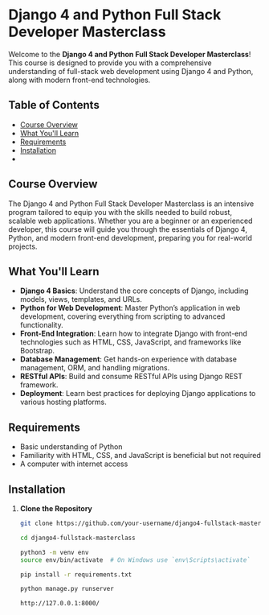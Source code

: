 # Django 4 and Python Full Stack Developer Masterclass

Welcome to the **Django 4 and Python Full Stack Developer Masterclass**! This course is designed to provide you with a comprehensive understanding of full-stack web development using Django 4 and Python, along with modern front-end technologies.

## Table of Contents

- [Course Overview](#course-overview)
- [What You'll Learn](#what-youll-learn)
- [Requirements](#requirements)
- [Installation](#installation)
- 
## Course Overview

The Django 4 and Python Full Stack Developer Masterclass is an intensive program tailored to equip you with the skills needed to build robust, scalable web applications. Whether you are a beginner or an experienced developer, this course will guide you through the essentials of Django 4, Python, and modern front-end development, preparing you for real-world projects.

## What You'll Learn

- **Django 4 Basics**: Understand the core concepts of Django, including models, views, templates, and URLs.
- **Python for Web Development**: Master Python’s application in web development, covering everything from scripting to advanced functionality.
- **Front-End Integration**: Learn how to integrate Django with front-end technologies such as HTML, CSS, JavaScript, and frameworks like Bootstrap.
- **Database Management**: Get hands-on experience with database management, ORM, and handling migrations.
- **RESTful APIs**: Build and consume RESTful APIs using Django REST framework.
- **Deployment**: Learn best practices for deploying Django applications to various hosting platforms.

## Requirements

- Basic understanding of Python
- Familiarity with HTML, CSS, and JavaScript is beneficial but not required
- A computer with internet access

## Installation

1. **Clone the Repository**
   ```bash
   git clone https://github.com/your-username/django4-fullstack-masterclass.git

   cd django4-fullstack-masterclass

   python3 -m venv env
   source env/bin/activate  # On Windows use `env\Scripts\activate`

   pip install -r requirements.txt

   python manage.py runserver

   http://127.0.0.1:8000/
